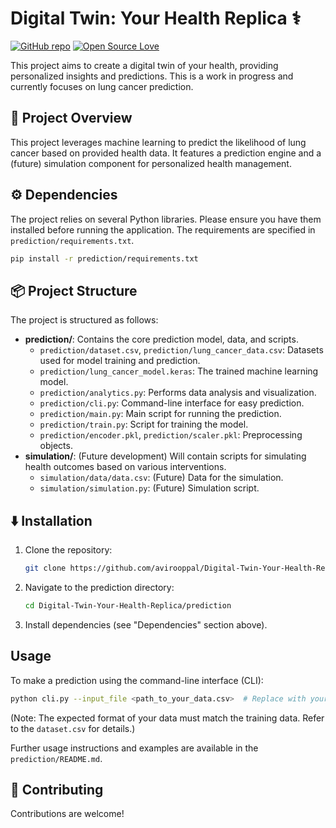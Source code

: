 # Digital Twin: Your Health Replica ⚕️

[![GitHub repo](https://badgen.net/badge/GitHub/Repo/blue?icon=github)](https://github.com/avirooppal/Digital-Twin-Your-Health-Replica.git)
[![Open Source Love](https://badges.frapsoft.com/os/v1/open-source.svg?v=103)](https://github.com/ellerbrock/open-source-badges/)


This project aims to create a digital twin of your health, providing personalized insights and predictions.  This is a work in progress and currently focuses on lung cancer prediction.

## 🚀  Project Overview

This project leverages machine learning to predict the likelihood of lung cancer based on provided health data.  It features a prediction engine and a (future) simulation component for personalized health management.

## ⚙️  Dependencies

The project relies on several Python libraries.  Please ensure you have them installed before running the application.  The requirements are specified in `prediction/requirements.txt`.

```bash
pip install -r prediction/requirements.txt
```

## 📦 Project Structure

The project is structured as follows:

- **prediction/**: Contains the core prediction model, data, and scripts.
    - `prediction/dataset.csv`, `prediction/lung_cancer_data.csv`:  Datasets used for model training and prediction.
    - `prediction/lung_cancer_model.keras`: The trained machine learning model.
    - `prediction/analytics.py`: Performs data analysis and visualization.
    - `prediction/cli.py`: Command-line interface for easy prediction.
    - `prediction/main.py`: Main script for running the prediction.
    - `prediction/train.py`: Script for training the model.
    - `prediction/encoder.pkl`, `prediction/scaler.pkl`: Preprocessing objects.
- **simulation/**: (Future development)  Will contain scripts for simulating health outcomes based on various interventions.
    - `simulation/data/data.csv`: (Future)  Data for the simulation.
    - `simulation/simulation.py`: (Future)  Simulation script.

## ⬇️ Installation

1. Clone the repository:
   ```bash
   git clone https://github.com/avirooppal/Digital-Twin-Your-Health-Replica.git
   ```
2. Navigate to the prediction directory:
   ```bash
   cd Digital-Twin-Your-Health-Replica/prediction
   ```
3. Install dependencies (see "Dependencies" section above).


## Usage

To make a prediction using the command-line interface (CLI):

```bash
python cli.py --input_file <path_to_your_data.csv>  # Replace with your data file
```
(Note:  The expected format of your data must match the training data.  Refer to the `dataset.csv` for details.)

Further usage instructions and examples are available in the `prediction/README.md`.


## 🤝 Contributing

Contributions are welcome! 

